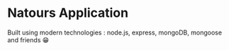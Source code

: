 # Natours Application

Built using modern technologies : node.js, express, mongoDB, mongoose and friends 😁
